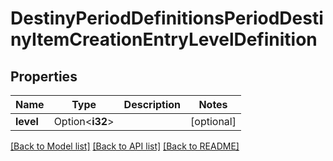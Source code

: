 # DestinyPeriodDefinitionsPeriodDestinyItemCreationEntryLevelDefinition

## Properties

Name | Type | Description | Notes
------------ | ------------- | ------------- | -------------
**level** | Option<**i32**> |  | [optional]

[[Back to Model list]](../README.md#documentation-for-models) [[Back to API list]](../README.md#documentation-for-api-endpoints) [[Back to README]](../README.md)


